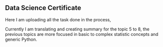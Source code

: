 ## Data Science Certificate

Here I am uploading all the task done in the process, 

Currently I am translating and creating summary for the topic 5 to 8, the previous topics are more focused in basic to complex statistic concepts and generic Python.